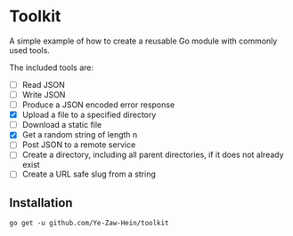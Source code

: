 # Toolkit

A simple example of how to create a reusable Go module with commonly used tools.

The included tools are:

- [ ] Read JSON
- [ ] Write JSON
- [ ] Produce a JSON encoded error response
- [x] Upload a file to a specified directory
- [ ] Download a static file
- [x] Get a random string of length n
- [ ] Post JSON to a remote service
- [ ] Create a directory, including all parent directories, if it does not already exist
- [ ] Create a URL safe slug from a string

## Installation

`go get -u github.com/Ye-Zaw-Hein/toolkit`
